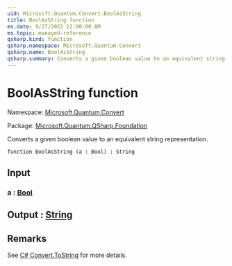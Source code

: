 ```yaml
---
uid: Microsoft.Quantum.Convert.BoolAsString
title: BoolAsString function
ms.date: 9/27/2022 12:00:00 AM
ms.topic: managed-reference
qsharp.kind: function
qsharp.namespace: Microsoft.Quantum.Convert
qsharp.name: BoolAsString
qsharp.summary: Converts a given boolean value to an equivalent string representation.
---
```


# BoolAsString function

Namespace: [Microsoft.Quantum.Convert](xref:Microsoft.Quantum.Convert)

Package: [Microsoft.Quantum.QSharp.Foundation](https://nuget.org/packages/Microsoft.Quantum.QSharp.Foundation)


Converts a given boolean value to an equivalent string representation.

```qsharp
function BoolAsString (a : Bool) : String
```


## Input

### a : [Bool](xref:microsoft.quantum.qsharp.valueliterals#bool-literals)





## Output : [String](xref:microsoft.quantum.qsharp.valueliterals#string-literals)



## Remarks

See [C# Convert.ToString](https://docs.microsoft.com/dotnet/api/system.convert.tostring?view=netframework-4.7.1#System_Convert_ToString_System_Boolean_) for more details.